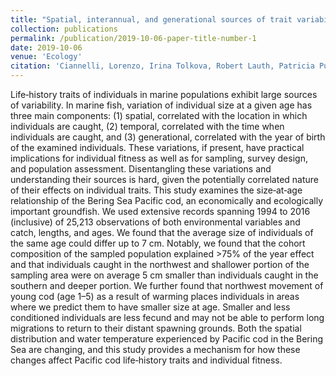 ```yaml
---
title: "Spatial, interannual, and generational sources of trait variability in a marine population"
collection: publications
permalink: /publication/2019-10-06-paper-title-number-1
date: 2019-10-06
venue: 'Ecology'
citation: 'Ciannelli, Lorenzo, Irina Tolkova, Robert Lauth, Patricia Puerta, Thomas Helser, Alix Gitelman, and Grant Thompson. &quot;Spatial, interannual, and generational sources of trait variability in a marine population.&quot; <i> Ecology </i> (2019).'
---
```

Life‐history traits of individuals in marine populations exhibit large sources of variability. In marine fish, variation of individual size at a given age has three main components: (1) spatial, correlated with the location in which individuals are caught, (2) temporal, correlated with the time when individuals are caught, and (3) generational, correlated with the year of birth of the examined individuals. These variations, if present, have practical implications for individual fitness as well as for sampling, survey design, and population assessment. Disentangling these variations and understanding their sources is hard, given the potentially correlated nature of their effects on individual traits. This study examines the size‐at‐age relationship of the Bering Sea Pacific cod, an economically and ecologically important groundfish. We used extensive records spanning 1994 to 2016 (inclusive) of 25,213 observations of both environmental variables and catch, lengths, and ages. We found that the average size of individuals of the same age could differ up to 7 cm. Notably, we found that the cohort composition of the sampled population explained >75% of the year effect and that individuals caught in the northwest and shallower portion of the sampling area were on average 5 cm smaller than individuals caught in the southern and deeper portion. We further found that northwest movement of young cod (age 1–5) as a result of warming places individuals in areas where we predict them to have smaller size at age. Smaller and less conditioned individuals are less fecund and may not be able to perform long migrations to return to their distant spawning grounds. Both the spatial distribution and water temperature experienced by Pacific cod in the Bering Sea are changing, and this study provides a mechanism for how these changes affect Pacific cod life‐history traits and individual fitness.

